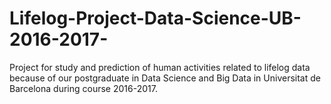# Lifelog-Project-Data-Science-UB-2016-2017-
Project for study and prediction of human activities related to lifelog data because of our postgraduate in Data Science and Big Data in Universitat de Barcelona during course 2016-2017.
